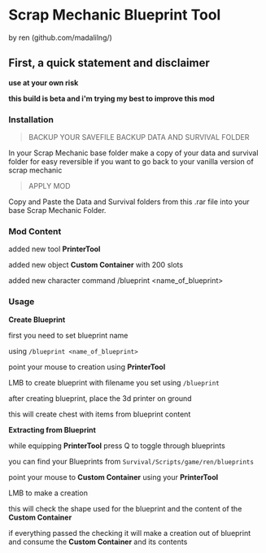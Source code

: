# Scrap Mechanic Blueprint Tool

by ren (github.com/madalilng/)

## First, a quick statement and disclaimer

**use at your own risk**

**this build is beta and i'm trying my best to improve this mod**

### Installation

> BACKUP YOUR SAVEFILE
> BACKUP DATA AND SURVIVAL FOLDER



In your Scrap Mechanic base folder
make a copy of your data and survival folder for easy reversible if you want to go back to your vanilla version of scrap mechanic


> APPLY MOD

Copy and Paste the Data and Survival folders from this .rar file into your base Scrap Mechanic Folder.

### Mod Content

added new tool **PrinterTool**

added new object **Custom Container** with 200 slots

added new character command /blueprint <name_of_blueprint>

### Usage

**Create Blueprint**

first you need to set blueprint name

using `/blueprint <name_of_blueprint>`

point your mouse to creation using **PrinterTool**

LMB to create blueprint with filename you set using `/blueprint`

after creating blueprint, place the 3d printer on ground

this will create chest with items from blueprint content

**Extracting from Blueprint**

while equipping **PrinterTool** press Q to toggle through blueprints

you can find your Blueprints from `Survival/Scripts/game/ren/blueprints`

point your mouse to **Custom Container** using your **PrinterTool**

LMB to make a creation

this will check the shape used for the blueprint and the content of the **Custom Container**

if everything passed the checking it will make a creation out of blueprint and consume the **Custom Container** and its contents
